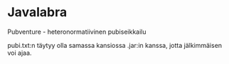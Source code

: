 ﻿Javalabra
=========

Pubventure - heteronormatiivinen pubiseikkailu

pubi.txt:n täytyy olla samassa kansiossa .jar:in kanssa,
jotta jälkimmäisen voi ajaa.